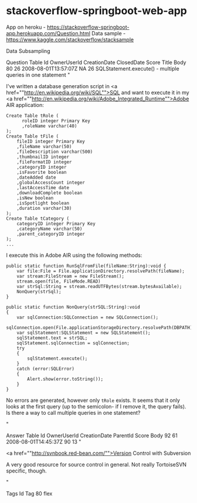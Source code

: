 # stackoverflow-springboot-web-app
App on heroku - https://stackoverflow-springboot-app.herokuapp.com/Question.html
Data sample - https://www.kaggle.com/stackoverflow/stacksample

Data Subsampling

Question Table
Id	OwnerUserId	CreationDate	ClosedDate	Score	Title	Body
80	26	2008-08-01T13:57:07Z	NA	26	SQLStatement.execute() - multiple queries in one statement	"<p>I've written a database generation script in <a href=""http://en.wikipedia.org/wiki/SQL"">SQL</a> and want to execute it in my <a href=""http://en.wikipedia.org/wiki/Adobe_Integrated_Runtime"">Adobe AIR</a> application:</p>

<pre><code>Create Table tRole (
      roleID integer Primary Key
      ,roleName varchar(40)
);
Create Table tFile (
    fileID integer Primary Key
    ,fileName varchar(50)
    ,fileDescription varchar(500)
    ,thumbnailID integer
    ,fileFormatID integer
    ,categoryID integer
    ,isFavorite boolean
    ,dateAdded date
    ,globalAccessCount integer
    ,lastAccessTime date
    ,downloadComplete boolean
    ,isNew boolean
    ,isSpotlight boolean
    ,duration varchar(30)
);
Create Table tCategory (
    categoryID integer Primary Key
    ,categoryName varchar(50)
    ,parent_categoryID integer
);
...
</code></pre>

<p>I execute this in Adobe AIR using the following methods:</p>

<pre><code>public static function RunSqlFromFile(fileName:String):void {
    var file:File = File.applicationDirectory.resolvePath(fileName);
    var stream:FileStream = new FileStream();
    stream.open(file, FileMode.READ)
    var strSql:String = stream.readUTFBytes(stream.bytesAvailable);
    NonQuery(strSql);
}

public static function NonQuery(strSQL:String):void
{
    var sqlConnection:SQLConnection = new SQLConnection();
    sqlConnection.open(File.applicationStorageDirectory.resolvePath(DBPATH);
    var sqlStatement:SQLStatement = new SQLStatement();
    sqlStatement.text = strSQL;
    sqlStatement.sqlConnection = sqlConnection;
    try
    {
        sqlStatement.execute();
    }
    catch (error:SQLError)
    {
        Alert.show(error.toString());
    }
}
</code></pre>

<p>No errors are generated, however only <code>tRole</code> exists. It seems that it only looks at the first query (up to the semicolon- if I remove it, the query fails). Is there a way to call multiple queries in one statement?</p>
"



Answer Table 
Id	OwnerUserId	CreationDate	ParentId	Score	Body
92	61	2008-08-01T14:45:37Z	90	13	"<p><a href=""http://svnbook.red-bean.com/"">Version Control with Subversion</a></p>

<p>A very good resource for source control in general. Not really TortoiseSVN specific, though.</p>"

Tags
Id	Tag
80	flex


